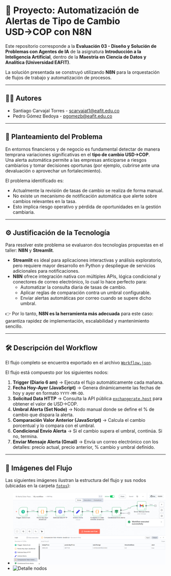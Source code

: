 # 📌 Proyecto: Automatización de Alertas de Tipo de Cambio USD→COP con N8N

Este repositorio corresponde a la **Evaluación 03 - Diseño y Solución de Problemas con Agentes de IA** de la asignatura **Introducción a la Inteligencia Artificial**, dentro de la **Maestría en Ciencia de Datos y Analítica (Universidad EAFIT)**.

La solución presentada se construyó utilizando **N8N** para la orquestación de flujos de trabajo y automatización de procesos.

---

## 👨‍🎓 Autores

- Santiago Carvajal Torres - scarvajat1@eafit.edu.co
- Pedro Gómez Bedoya - pgomezb@eafit.edu.co

---

## 📖 Planteamiento del Problema

En entornos financieros y de negocio es fundamental detectar de manera temprana variaciones significativas en el **tipo de cambio USD→COP**.  
Una alerta automática permite a las empresas anticiparse a riesgos cambiarios y tomar decisiones oportunas (por ejemplo, cubrirse ante una devaluación o aprovechar un fortalecimiento).

El problema identificado es:
- Actualmente la revisión de tasas de cambio se realiza de forma manual.  
- No existe un mecanismo de notificación automática que alerte sobre cambios relevantes en la tasa.  
- Esto implica riesgo operativo y pérdida de oportunidades en la gestión cambiaria.

---

## ⚙️ Justificación de la Tecnología

Para resolver este problema se evaluaron dos tecnologías propuestas en el taller: **N8N** y **Streamlit**.

- **Streamlit** es ideal para aplicaciones interactivas y análisis exploratorio, pero requiere mayor desarrollo en Python y despliegue de servicios adicionales para notificaciones.  
- **N8N** ofrece integración nativa con múltiples APIs, lógica condicional y conectores de correo electrónico, lo cual lo hace perfecto para:  
  - Automatizar la consulta diaria de tasas de cambio.  
  - Aplicar reglas de comparación contra un umbral configurable.  
  - Enviar alertas automáticas por correo cuando se supere dicho umbral.  

👉 Por lo tanto, **N8N es la herramienta más adecuada** para este caso: garantiza rapidez de implementación, escalabilidad y mantenimiento sencillo.

---

## 🛠️ Descripción del Workflow

El flujo completo se encuentra exportado en el archivo [`Workflow.json`](./Workflow.json).  

El flujo está compuesto por los siguientes nodos:

1. **Trigger (Diario 6 am)** → Ejecuta el flujo automáticamente cada mañana.  
2. **Fecha Hoy–Ayer (JavaScript)** → Genera dinámicamente las fechas de hoy y ayer en formato `YYYY-MM-DD`.  
3. **Solicitud Data HTTP** → Consulta la API pública [`exchangerate.host`](https://exchangerate.host/) para obtener el valor de USD→COP.  
4. **Umbral Alerta (Set Node)** → Nodo manual donde se define el % de cambio que dispara la alerta.  
5. **Comparación Valor Anterior (JavaScript)** → Calcula el cambio porcentual y lo compara con el umbral.  
6. **Condicional Envío Alerta** → Si el cambio supera el umbral, continúa. Si no, termina.  
7. **Enviar Mensaje Alerta (Gmail)** → Envía un correo electrónico con los detalles: precio actual, precio anterior, % cambio y umbral definido.

---

## 📸 Imágenes del Flujo

Las siguientes imágenes ilustran la estructura del flujo y sus nodos (ubicadas en la carpeta [`fotos`](./fotos)):

- ![Flujo completo](./fotos/flujo_completo.png)  
- ![Detalle nodos](./fotos/nodos_detalle.png)
